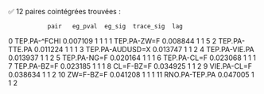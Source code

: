 ✅ 12 paires cointégrées trouvées :

               pair   eg_pval  eg_sig  trace_sig  lag
0      TEP.PA-^FCHI  0.007109       1          1    1
1       TEP.PA-ZW=F  0.008844       1          1    5
2     TEP.PA-TTE.PA  0.011224       1          1    1
3   TEP.PA-AUDUSD=X  0.013747       1          1    2
4     TEP.PA-VIE.PA  0.013937       1          1    2
5       TEP.PA-NG=F  0.020164       1          1    1
6       TEP.PA-CL=F  0.023068       1          1    1
7       TEP.PA-BZ=F  0.023185       1          1    1
8         CL=F-BZ=F  0.034925       1          1    2
9       VIE.PA-CL=F  0.038634       1          1    2
10        ZW=F-BZ=F  0.041208       1          1    1
11    RNO.PA-TEP.PA  0.047005       1          1    2
